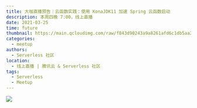 ```yaml
---
title: 大咖直播预告｜云函数实践：使用 KonaJDK11 加速 Spring 云函数启动
description: 本周四晚 7:00，线上直播
date: 2021-03-25
time: future
thumbnail: https://main.qcloudimg.com/raw/f843d90243a9a8261afd6c1db5aa22c6.jpg
categories:
  - meetup
authors:
  - Serverless 社区
location:
  - 线上直播 | 腾讯云 & Serverless 社区
tags:
  - Serverless
  - Meetup
---
```


![](https://main.qcloudimg.com/raw/185aed4a13bd2539cfc22b84147d028a.jpg)